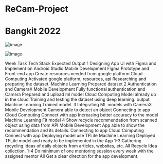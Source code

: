 # ReCam-Project
# Bangkit 2022

![image](https://user-images.githubusercontent.com/99315609/168441941-168e4f5e-4528-45fe-9155-20bef1b9761b.png)


![image](https://user-images.githubusercontent.com/99315609/168442021-666fa1ee-6df9-4bcd-95a4-eab62ac5decb.png)



Week
Task
Tech Stack
Expected Output
1
Designing App UI with Figma and Implement on Android Studio
Mobile Development
Figma Prototype and Front-end app
Create resources needed from google platform
Cloud Computing
Activated google platform, resources, api
Researching and preparing the dataset.
Machine Learning
Prepared dataset
2
Authentication and CameraX
Mobile Development
Fully functional authentication and Camera
Prepared and upload ml model
Cloud Computing
Model already up in the cloud
Training and testing the dataset using deep learning. output
Machine Learning
Trained model.
3
Integrating ML models with CameraX 
Mobile Development
Camera able to detect an object
Connecting to app
Cloud Computing
Connect with app
Increasing better accuracy to the model
Machine Learning
Fit model
4
Show recycle recommendation from scanned object using data from API
Mobile Development
App able to show the recommendation and its details.
Connecting to app
Cloud Computing
Connect with app
Deploying model use TFLite
Machine Learning
Deployed TFLite model and ready to be implemented in the App
1-3
Gathering recycling ideas of daily objects from articles, websites, etc.
All
Recycle Idea collection.
1-4
Do minimum of one mentoring session every week with the assigned mentor
All
Get a clear direction for the app development.

